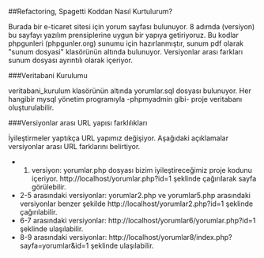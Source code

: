 ##Refactoring, Spagetti Koddan Nasıl Kurtulurum?

Burada bir e-ticaret sitesi için yorum sayfası bulunuyor. 8 adımda (versiyon) bu sayfayı yazılım prensiplerine uygun bir yapıya getiriyoruz. Bu kodlar phpgunleri (phpgunler.org) sunumu için hazırlanmıştır, sunum pdf olarak "sunum dosyasi" klasörünün altında bulunuyor. Versiyonlar arası farkları sunum dosyası ayrıntılı olarak içeriyor.

###Veritabani Kurulumu

veritabani_kurulum klasörünün altında yorumlar.sql dosyası bulunuyor. Her hangibir mysql yönetim programıyla -phpmyadmin gibi- proje veritabanı oluşturulabilir.

###Versiyonlar arası URL yapısı farklılıkları

İyileştirmeler yaptıkça URL yapımız değişiyor. Aşağıdaki açıklamalar versiyonlar arası URL farklarını belirtiyor.

* 1. versiyon: yorumlar.php dosyası bizim iyileştireceğimiz proje kodunu içeriyor. http://localhost/yorumlar.php?id=1 şeklinde çağırılarak sayfa görülebilir. 
* 2-5 arasındaki versiyonlar: yorumlar2.php ve yorumlar5.php arasındaki versiyonlar benzer şekilde http://localhost/yorumlar2.php?id=1 şeklinde çağırılabilir.
* 6-7 arasındaki versiyonlar: http://localhost/yorumlar6/yorumlar.php?id=1 şeklinde ulaşılabilir.
* 8-9 arasındaki versiyonlar: http://localhost/yorumlar8/index.php?sayfa=yorumlar&id=1 şeklinde ulaşılabilir.
